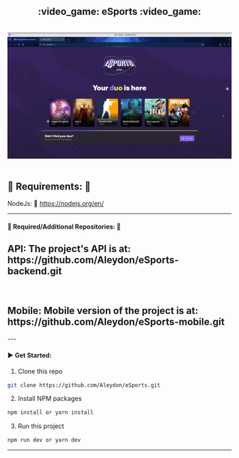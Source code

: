 <h2 align='center'>:video_game: eSports :video_game:</h2>

<p align="center">
  <br>
  <img width="900" src="./src/assets/page-screenshot.png" alt="Page screenshot">
  <br>
  <br>
</p>

## :pushpin: Requirements: :pushpin:

NodeJs: :link: https://nodejs.org/en/

---

#### :pushpin: Required/Additional Repositories: :pushpin:

<h2>API: The project's API is at: https://github.com/Aleydon/eSports-backend.git</h2> <br />
<h2>Mobile: Mobile version of the project is at: https://github.com/Aleydon/eSports-mobile.git </h2>
---

#### :arrow_forward: Get Started:

1. Clone this repo

```sh
git clone https://github.com/Aleydon/eSports.git
```

2. Install NPM packages

```sh
npm install or yarn install
```

3.  Run this project

```sh
npm run dev or yarn dev
```

---
